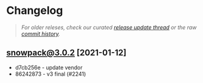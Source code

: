 # Changelog

> *For older releses, check our curated [release update thread](https://github.com/snowpackjs/snowpack/discussions/1183) or the raw [commit history](https://github.com/snowpackjs/snowpack/commits/main/snowpack).*

## snowpack@3.0.2 [2021-01-12]

* d7cb256e - update vendor 
* 86242873 - v3 final (#2241) 
